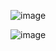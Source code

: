 ![image](https://github.com/user-attachments/assets/8c3b7a7e-e11e-4367-aafe-c9759ded5df0)

![image](https://github.com/user-attachments/assets/d0ff4005-42d2-4457-8e03-ce3cc03744ee)
